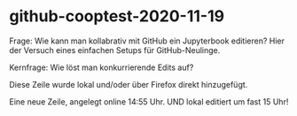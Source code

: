 # github-cooptest-2020-11-19

Frage: Wie kann man kollabrativ mit GitHub ein Jupyterbook editieren? Hier der Versuch eines einfachen Setups für GitHub-Neulinge.

Kernfrage: Wie löst man konkurrierende Edits auf?

Diese Zeile wurde lokal und/oder über Firefox direkt hinzugefügt.

Eine neue Zeile, angelegt online 14:55 Uhr.
UND lokal editiert um fast 15 Uhr! 


